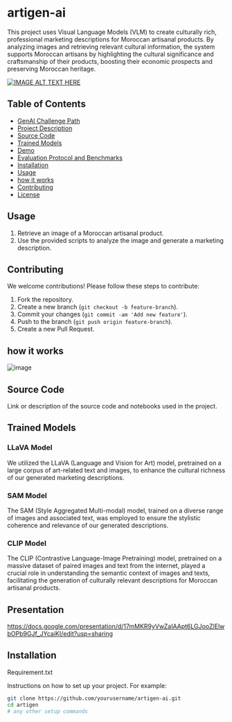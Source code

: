 # artigen-ai


This project uses Visual Language Models (VLM) to create culturally rich, professional marketing descriptions for Moroccan artisanal products. By analyzing images and retrieving relevant cultural information, the system supports Moroccan artisans by highlighting the cultural significance and craftsmanship of their products, boosting their economic prospects and preserving Moroccan heritage.

[![IMAGE ALT TEXT HERE](https://img.youtube.com/vi/WT3LQdcC63k/1.jpg)](https://www.youtube.com/watch?v=WT3LQdcC63k)


## Table of Contents

- [GenAI Challenge Path](#genai-challenge-path)
- [Project Description](#project-description)
- [Source Code](#source-code)
- [Trained Models](#trained-models)
- [Demo](#demo)
- [Evaluation Protocol and Benchmarks](#evaluation-protocol-and-benchmarks)
- [Installation](#installation)
- [Usage](#usage)
- [how it works](#how-it-works)
- [Contributing](#contributing)
- [License](#license)

## Usage

1. Retrieve an image of a Moroccan artisanal product.
2. Use the provided scripts to analyze the image and generate a marketing description.

## Contributing

We welcome contributions! Please follow these steps to contribute:

1. Fork the repository.
2. Create a new branch (`git checkout -b feature-branch`).
3. Commit your changes (`git commit -am 'Add new feature'`).
4. Push to the branch (`git push origin feature-branch`).
5. Create a new Pull Request.

## how it works

![image](https://github.com/merouanezouaid/artigen-ai/assets/65385551/10bec7a0-4a7c-4ec8-8612-94d436b58a02)


## Source Code

Link or description of the source code and notebooks used in the project.

## Trained Models

### LLaVA Model
We utilized the LLaVA (Language and Vision for Art) model, pretrained on a large corpus of art-related text and images, to enhance the cultural richness of our generated marketing descriptions.

### SAM Model
The SAM (Style Aggregated Multi-modal) model, trained on a diverse range of images and associated text, was employed to ensure the stylistic coherence and relevance of our generated descriptions.

### CLIP Model
The CLIP (Contrastive Language-Image Pretraining) model, pretrained on a massive dataset of paired images and text from the internet, played a crucial role in understanding the semantic context of images and texts, facilitating the generation of culturally relevant descriptions for Moroccan artisanal products.

## Presentation
https://docs.google.com/presentation/d/17mMKR9yVwZaIAApt6LGJooZlElwbOPb9GJf_JYcaiKI/edit?usp=sharing

## Installation
Requirement.txt

Instructions on how to set up your project. For example:

```bash
git clone https://github.com/yourusername/artigen-ai.git
cd artigen
# any other setup commands
